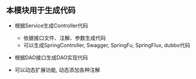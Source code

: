 ## 本模块用于生成代码

- 根据Service生成Controller代码
    - 依据接口文件、注解、参数生成代码
    - 可以生成SpringController, Swagger, SpringFu, SpringFlux, dubbo代码
- 根据DAO接口生成DAO实现代码

- 可以动态扩展功能, 动态添加各种注解
